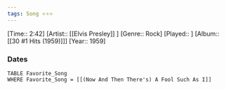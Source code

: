 ```yaml
---
tags: Song ⭐⭐⭐ 
---
```

[Time:: 2:42]
[Artist:: [[Elvis Presley]] ]
[Genre:: Rock]
[Played:: ]
[Album:: [[30 #1 Hits (1959)]]]
[Year:: 1959]
### Dates
````dataview
TABLE Favorite_Song
WHERE Favorite_Song = [[(Now And Then There's) A Fool Such As I]]
````